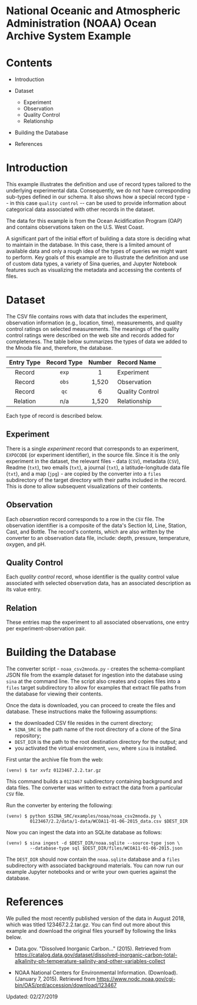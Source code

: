 National Oceanic and Atmospheric Administration (NOAA) Ocean Archive System Example
===================================================================================

Contents
========

- Introduction

- Dataset

  - Experiment
  - Observation
  - Quality Control
  - Relationship


- Building the Database

- References


Introduction
============

This example illustrates the definition and use of record types tailored to the
underlying experimental data.  Consequently, we do not have corresponding
sub-types defined in our schema.  It also shows how a special record type --
in this case `quality control` -- can be used to provide information about
categorical data associated with other records in the dataset.

The data for this example is from the Ocean Acidification Program (OAP) and
contains observations taken on the U.S. West Coast.

A significant part of the initial effort of building a data store is deciding
what to maintain in the database.  In this case, there is a limited amount of
available data and only a rough idea of the types of queries we might want to
perform.  Key goals of this example are to illustrate the definition and use of
custom data types, a variety of Sina queries, and Jupyter Notebook features
such as visualizing the metadata and accessing the contents of files.


Dataset
=======

The CSV file contains rows with data that includes the experiment, observation
information (e.g., location, time), measurements, and quality control ratings
on selected measurements.  The meanings of the quality control ratings were
described on the web site and records added for completeness.  The table below
summarizes the types of data we added to the Mnoda file and, therefore, the
database.

| Entry Type | Record Type | Number | Record Name     |
|:----------:|:-----------:|:------:|:----------------|
| Record     | `exp`       | 1      | Experiment      |
| Record     | `obs`       | 1,520  | Observation     |
| Record     | `qc`        | 6      | Quality Control |
| Relation   | n/a         | 1,520  | Relationship    |

Each type of record is described below.

Experiment
----------
There is a single  *experiment* record that corresponds to an experiment,
`EXPOCODE` (or experiment identifier), in the source file.  Since it is the
only experiment in the dataset, the relevant files - data (`CSV`), metadata
(`CSV`), Readme (`txt`), two emails (`txt`), a journal (`txt`), a
latitude-longitude data file (`txt`), and a map (`jpg`) - are copied by the
converter into a `files` subdirectory of the target directory with their paths
included in the record.  This is done to allow subsequent visualizations of
their contents.

Observation
-----------
Each *observation* record corresponds to a row in the `CSV` file.  The
observation identifier is a composite of the data's Section Id, Line, Station,
Cast, and Bottle.  The record's contents, which are also written by the
converter to an observation data file, include: depth, pressure, temperature,
oxygen, and pH.

Quality Control
---------------
Each *quality control* record, whose identifier is the quality control value
associated with selected observation data, has an associated description as
its value entry.

Relation
--------
These entries map the experiment to all associated observations, one entry per
experiment-observation pair.


Building the Database
=====================

The converter script - `noaa_csv2mnoda.py` - creates the schema-compliant JSON
file from the example dataset for ingestion into the database using `sina`
at the command line. The script also creates and copies files into a `files`
target subdirectory to allow for examples that extract file paths from the
database for viewing their contents.

Once the data is downloaded, you can proceed to create the files and database.
These instructions make the following assumptions:

- the downloaded CSV file resides in the current directory;
- `SINA_SRC` is the path name of the root directory of a clone of the Sina
  repository;
- `DEST_DIR` is the path to the root destination directory for the output; and
- you activated the virtual environment, `venv`, where `sina` is installed.

First untar the archive file from the web:

    (venv) $ tar xvfz 0123467.2.2.tar.gz

This command builds a `0123467` subdirectory containing background and data
files.  The converter was written to extract the data from a particular `CSV`
file.

Run the converter by entering the following:

    (venv) $ python $SINA_SRC/examples/noaa/noaa_csv2mnoda.py \
             0123467/2.2/data/1-data/WCOA11-01-06-2015_data.csv $DEST_DIR

Now you can ingest the data into an SQLite database as follows:

    (venv) $ sina ingest -d $DEST_DIR/noaa.sqlite --source-type json \
             --database-type sql $DEST_DIR/files/WCOA11-01-06-2015.json

The `DEST_DIR` should now contain the `noaa.sqlite` database and a `files`
subdirectory with associated background materials.  You can now run our
example Jupyter notebooks and or write your own queries against the database.


References
==========

We pulled the most recently published version of the data in August 2018, which
 was titled 123467.2.2.tar.gz.  You can find out more about this example and
 download the original files yourself by following the links below.

- Data.gov. "Dissolved Inorganic Carbon..." (2015). Retrieved from
  https://catalog.data.gov/dataset/dissolved-inorganic-carbon-total-alkalinity-ph-temperature-salinity-and-other-variables-collect

- NOAA National Centers for Environmental Information. (Download).
  (January 7, 2015). Retrieved from
  https://www.nodc.noaa.gov/cgi-bin/OAS/prd/accession/download/123467



Updated: 02/27/2019
